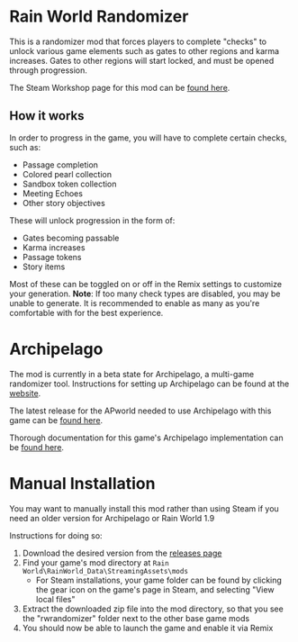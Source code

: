 # Rain World Randomizer
This is a randomizer mod that forces players to complete "checks" to unlock various game elements such as gates to other regions and karma increases.
Gates to other regions will start locked, and must be opened through progression.

The Steam Workshop page for this mod can be [found here](https://steamcommunity.com/sharedfiles/filedetails/?id=3323349183).

## How it works
In order to progress in the game, you will have to complete certain checks, such as:
- Passage completion
- Colored pearl collection
- Sandbox token collection
- Meeting Echoes
- Other story objectives

These will unlock progression in the form of:
- Gates becoming passable
- Karma increases
- Passage tokens
- Story items

Most of these can be toggled on or off in the Remix settings to customize your generation.
**Note**: If too many check types are disabled, you may be unable to generate. It is recommended to enable as many as you're comfortable with for the best experience.

# Archipelago
The mod is currently in a beta state for Archipelago, a multi-game randomizer tool. Instructions for setting up Archipelago can be found at the [website](https://archipelago.gg/).

The latest release for the APworld needed to use Archipelago with this game can be [found here](https://github.com/alphappy/ArchipelagoRW/releases).

Thorough documentation for this game's Archipelago implementation can be [found here](https://github.com/alphappy/ArchipelagoRW/blob/main/worlds/rain_world/docs/README.md).

# Manual Installation
You may want to manually install this mod rather than using Steam if you need an older version for Archipelago or Rain World 1.9

Instructions for doing so:
1. Download the desired version from the [releases page](https://github.com/SaltiestSyrup/RWRandomizer/releases)
2. Find your game's mod directory at `Rain World\RainWorld_Data\StreamingAssets\mods`
   - For Steam installations, your game folder can be found by clicking the gear icon on the game's page in Steam, and selecting "View local files"
3. Extract the downloaded zip file into the mod directory, so that you see the "rwrandomizer" folder next to the other base game mods
4. You should now be able to launch the game and enable it via Remix

